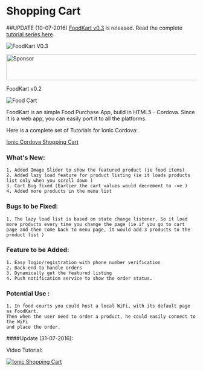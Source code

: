 # Shopping Cart 

##UPDATE (10-07-2016)
[FoodKart v0.3](https://github.com/arjunsk/ionic-firebase-shopping-cart) is released. Read the complete [tutorial series here](http://www.arjunsk.com/tag/firebase/). 

![FoodKart V0.3 ](https://raw.githubusercontent.com/arjunsk/ionic-firebase-shopping-cart/master/fk-latest.png)

<a target='_blank' rel='nofollow' href='https://app.codesponsor.io/link/kpPTfcZs2AmDLYbvJ42HTnR3/arjunsk/ionic-shopping-cart-2'>
  <img alt='Sponsor' width='888' height='68' src='https://app.codesponsor.io/embed/kpPTfcZs2AmDLYbvJ42HTnR3/arjunsk/ionic-shopping-cart-2.svg' />
</a>

FoodKart v0.2

![Food Cart ](https://raw.githubusercontent.com/arjunsk/ionic-shopping-cart-2/master/%23SCREEN_SHOT/screen.png)

FoodKart is an simple Food Purchase App, build in HTML5 - Cordova. Since it is a web app, you can easily port it to all the platforms.

Here is a complete set of Tutorials for Ionic Cordova:

[Ionic Cordova Shopping Cart ](http://www.arjunsk.com/tag/shopping-cart/)

###  What's New:

    1. Added Image Slider to show the featured product (ie food items)
    2. Added lazy load feature for product listing (ie it loads products list only when you scroll down )
    3. Cart Bug fixed (Earlier the cart values would decrement to -ve )
    4. Added more products in the menu list

###  Bugs to be Fixed:

    1. The lazy load list is based on state change listener. So it load more products every time you change the page (ie if you go to cart page and then come back to menu page, it would add 3 products to the product list )

###  Feature to be Added:

    1. Easy login/registration with phone number verification
    2. Back-end to handle orders
    3. Dynamically get the featured listing
    4. Push notification service to show the order status.

###  Potential Use :

    1. In food courts you could host a local WiFi, with its default page as FoodKart. 
    Then when the user need to order a product, he could easily connect to the WiFi 
    and place the order.  



####Update (31-07-2016):

Video Tutorial: 

[![Ionic Shopping Cart](https://img.youtube.com/vi/86u1_-ggsDE/0.jpg)](https://www.youtube.com/watch?v=86u1_-ggsDE&feature=youtu.be)

